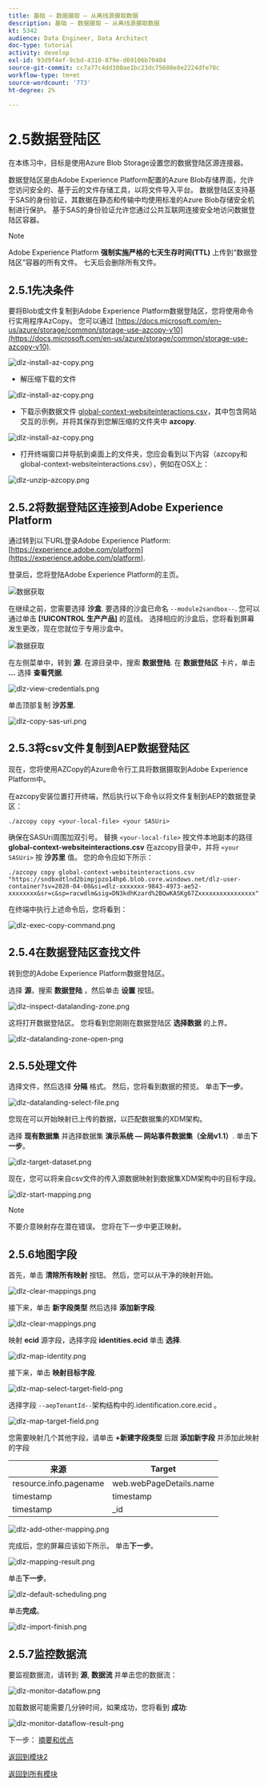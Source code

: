 ```yaml
---
title: 基础 — 数据摄取 — 从离线源摄取数据
description: 基础 — 数据摄取 — 从离线源摄取数据
kt: 5342
audience: Data Engineer, Data Architect
doc-type: tutorial
activity: develop
exl-id: 93d9f4ef-9cbd-4310-879e-d69106b70404
source-git-commit: cc7a77c4dd380ae1bc23dc75608e8e2224dfe78c
workflow-type: tm+mt
source-wordcount: '773'
ht-degree: 2%

---
```


# 2.5数据登陆区

在本练习中，目标是使用Azure Blob Storage设置您的数据登陆区源连接器。

数据登陆区是由Adobe Experience Platform配置的Azure Blob存储界面，允许您访问安全的、基于云的文件存储工具，以将文件导入平台。 数据登陆区支持基于SAS的身份验证，其数据在静态和传输中均使用标准的Azure Blob存储安全机制进行保护。 基于SAS的身份验证允许您通过公共互联网连接安全地访问数据登陆区容器。

>[!NOTE]
>
> Adobe Experience Platform **强制实施严格的七天生存时间(TTL)** 上传到“数据登陆区”容器的所有文件。 七天后会删除所有文件。


## 2.5.1先决条件

要将Blob或文件复制到Adobe Experience Platform数据登陆区，您将使用命令行实用程序AzCopy。 您可以通过 [https://docs.microsoft.com/en-us/azure/storage/common/storage-use-azcopy-v10](https://docs.microsoft.com/en-us/azure/storage/common/storage-use-azcopy-v10).

![dlz-install-az-copy.png](./images/dlz-install-az-copy.png)

- 解压缩下载的文件

![dlz-install-az-copy.png](./images/dlz1.png)

- 下载示例数据文件 [global-context-websiteinteractions.csv](../../assets/csv/data-ingestion/global-context-websiteinteractions.csv)，其中包含网站交互的示例，并将其保存到您解压缩的文件夹中 **azcopy**.

![dlz-install-az-copy.png](./images/dlz2.png)

- 打开终端窗口并导航到桌面上的文件夹，您应会看到以下内容（azcopy和global-context-websiteinteractions.csv），例如在OSX上：

![dlz-unzip-azcopy.png](./images/dlz-unzip-azcopy.png)

## 2.5.2将数据登陆区连接到Adobe Experience Platform

通过转到以下URL登录Adobe Experience Platform: [https://experience.adobe.com/platform](https://experience.adobe.com/platform).

登录后，您将登陆Adobe Experience Platform的主页。

![数据获取](./images/home.png)

在继续之前，您需要选择 **沙盒**. 要选择的沙盒已命名 ``--module2sandbox--``. 您可以通过单击 **[!UICONTROL 生产产品]** 的蓝线。 选择相应的沙盒后，您将看到屏幕发生更改，现在您就位于专用沙盒中。

![数据获取](./images/sb1.png)

在左侧菜单中，转到 **源**. 在源目录中，搜索 **数据登陆**. 在 **数据登陆区** 卡片，单击 **...** 选择 **查看凭据**.

![dlz-view-credentials.png](./images/dlz-view-credentials.png)

单击顶部复制 **沙苏里**.

![dlz-copy-sas-uri.png](./images/dlz-copy-sas-uri.png)

## 2.5.3将csv文件复制到AEP数据登陆区

现在，您将使用AZCopy的Azure命令行工具将数据摄取到Adobe Experience Platform中。

在azcopy安装位置打开终端，然后执行以下命令以将文件复制到AEP的数据登录区：

``./azcopy copy <your-local-file> <your SASUri>``

确保在SASUri周围加双引号。 替换 `<your-local-file>` 按文件本地副本的路径 **global-context-websiteinteractions.csv** 在azcopy目录中，并将 `<your SASUri>` 按 **沙苏里** 值。 您的命令应如下所示：

```command
./azcopy copy global-context-websiteinteractions.csv "https://sndbxdtlnd2bimpjpzo14hp6.blob.core.windows.net/dlz-user-container?sv=2020-04-08&si=dlz-xxxxxxx-9843-4973-ae52-xxxxxxxx&sr=c&sp=racwdlm&sig=DN3kdhKzard%2BQwKASKg67Zxxxxxxxxxxxxxxxx"
```

在终端中执行上述命令后，您将看到：

![dlz-exec-copy-command.png](./images/dlz-exec-copy-command.png)

## 2.5.4在数据登陆区查找文件

转到您的Adobe Experience Platform数据登陆区。

选择 **源**，搜索 **数据登陆** ，然后单击 **设置** 按钮。

![dlz-inspect-datalanding-zone.png](./images/dlz-inspect-datalanding-zone.png)

这将打开数据登陆区。 您将看到您刚刚在数据登陆区 **选择数据** 的上界。

![dlz-datalanding-zone-open-png](./images/dlz-datalanding-zone-open.png)

## 2.5.5处理文件

选择文件，然后选择 **分隔** 格式。 然后，您将看到数据的预览。 单击&#x200B;**下一步**。

![dlz-datalanding-select-file.png](./images/dlz-datalanding-select-file.png)

您现在可以开始映射已上传的数据，以匹配数据集的XDM架构。

选择 **现有数据集** 并选择数据集 **演示系统 — 网站事件数据集（全局v1.1）**. 单击&#x200B;**下一步**。

![dlz-target-dataset.png](./images/dlz-target-dataset.png)

现在，您可以将来自csv文件的传入源数据映射到数据集XDM架构中的目标字段。

![dlz-start-mapping.png](./images/dlz-start-mapping.png)

>[!NOTE]
>
> 不要介意映射存在潜在错误。 您将在下一步中更正映射。

## 2.5.6地图字段

首先，单击 **清除所有映射** 按钮。 然后，您可以从干净的映射开始。

![dlz-clear-mappings.png](./images/mappings1.png)

接下来，单击 **新字段类型** 然后选择 **添加新字段**.

![dlz-clear-mappings.png](./images/dlz-clear-mappings.png)

映射 **ecid** 源字段，选择字段 **identities.ecid** 单击 **选择**.

![dlz-map-identity.png](./images/dlz-map-identity.png)

接下来，单击 **映射目标字段**.

![dlz-map-select-target-field-png](./images/dlz-map-select-target-field.png)

选择字段 ``--aepTenantId--``架构结构中的.identification.core.ecid 。

![dlz-map-target-field.png](./images/dlz-map-target-field.png)

您需要映射几个其他字段，请单击 **+新建字段类型** 后跟 **添加新字段** 并添加此映射的字段

| 来源 | Target |
|---|---|
| resource.info.pagename | web.webPageDetails.name |
| timestamp | timestamp |
| timestamp | _id |

![dlz-add-other-mapping.png](./images/dlz-add-other-mapping.png)

完成后，您的屏幕应该如下所示。 单击&#x200B;**下一步**。

![dlz-mapping-result.png](./images/dlz-mapping-result.png)

单击&#x200B;**下一步**。

![dlz-default-scheduling.png](./images/dlz-default-scheduling.png)

单击&#x200B;**完成**。

![dlz-import-finish.png](./images/dlz-import-finish.png)

## 2.5.7监控数据流

要监视数据流，请转到 **源**, **数据流** 并单击您的数据流：

![dlz-monitor-dataflow.png](./images/dlz-monitor-dataflow.png)

加载数据可能需要几分钟时间，如果成功，您将看到 **成功**:

![dlz-monitor-dataflow-result-png](./images/dlz-monitor-dataflow-result.png)

下一步： [摘要和优点](./summary.md)

[返回到模块2](./data-ingestion.md)

[返回到所有模块](../../overview.md)
